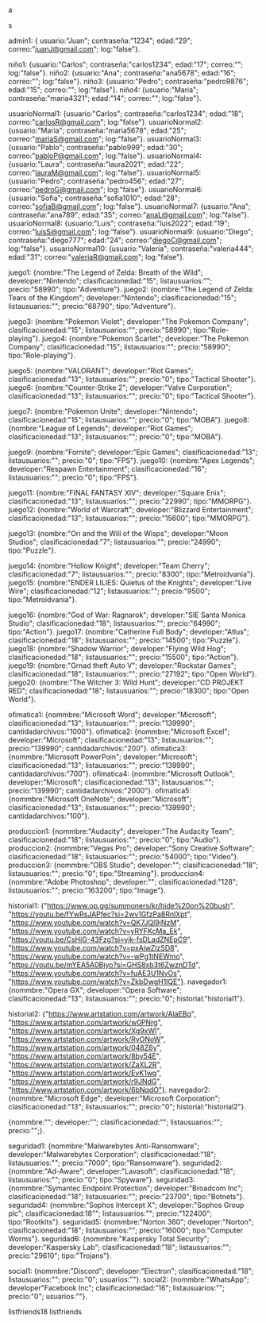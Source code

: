 a

s

admin1: { usuario:"Juan"; contraseña:"1234"; edad:"29"; correo:"juanJ@gmail.com"; log:"false"}.

niño1: {usuario:"Carlos"; contraseña:"carlos1234"; edad:"17"; correo:""; log:"false"}.
niño2: {usuario:"Ana"; contraseña:"ana5678"; edad:"16"; correo:""; log:"false"}.
niño3: {usuario:"Pedro"; contraseña:"pedro9876"; edad:"15"; correo:""; log:"false"}.
niño4: {usuario:"Maria"; contraseña:"maria4321"; edad:"14"; correo:""; log:"false"}.

usuarioNormal1: {usuario:"Carlos"; contraseña:"carlos1234"; edad:"18"; correo:"carlosR@gmail.com"; log:"false"}.
usuarioNormal2: {usuario:"Maria"; contraseña:"maria5678"; edad:"25"; correo:"mariaS@gmail.com"; log:"false"}.
usuarioNormal3: {usuario:"Pablo"; contraseña:"pablo999"; edad:"30"; correo:"pabloP@gmail.com"; log:"false"}.
usuarioNormal4: {usuario:"Laura"; contraseña:"laura2021"; edad:"22"; correo:"lauraM@gmail.com"; log:"false"}.
usuarioNormal5: {usuario:"Pedro"; contraseña:"pedro456"; edad:"27"; correo:"pedroG@gmail.com"; log:"false"}.
usuarioNormal6: {usuario:"Sofia"; contraseña:"sofia1010"; edad:"28"; correo:"sofiaB@gmail.com"; log:"false"}.
usuarioNormal7: {usuario:"Ana"; contraseña:"ana789"; edad:"35"; correo:"anaL@gmail.com"; log:"false"}.
usuarioNormal8: {usuario:"Luis"; contraseña:"luis2022"; edad:"19"; correo:"luisS@gmail.com"; log:"false"}.
usuarioNormal9: {usuario:"Diego"; contraseña:"diego777"; edad:"24"; correo:"diegoC@gmail.com"; log:"false"}.
usuarioNormal10: {usuario:"Valeria"; contraseña:"valeria444"; edad:"31"; correo:"valeriaR@gmail.com"; log:"false"}.

juego1: {nombre:"The Legend of Zelda: Breath of the Wild"; developer:"Nintendo"; clasificacionedad:"15"; listausuarios:""; precio:"58990"; tipo:"Adventure"}.
juego2: {nombre:"The Legend of Zelda: Tears of the Kingdom"; developer:"Nintendo"; clasificacionedad:"15"; listausuarios:""; precio:"68790"; tipo:"Adventure"}.

juego3: {nombre:"Pokemon Violet"; developer:"The Pokemon Company"; clasificacionedad:"15"; listausuarios:""; precio:"58990"; tipo:"Role-playing"}.
juego4: {nombre:"Pokemon Scarlet"; developer:"The Pokemon Company"; clasificacionedad:"15"; listausuarios:""; precio:"58990"; tipo:"Role-playing"}.

juego5: {nombre:"VALORANT"; developer:"Riot Games"; clasificacionedad:"13"; listausuarios:""; precio:"0"; tipo:"Tactical Shooter"}.
juego6: {nombre:"Counter-Strike 2"; developer:"Valve Corporation"; clasificacionedad:"13"; listausuarios:""; precio:"0"; tipo:"Tactical Shooter"}.

juego7: {nombre:"Pokemon Unite"; developer:"Nintendo"; clasificacionedad:"15"; listausuarios:""; precio:"0"; tipo:"MOBA"}.
juego8: {nombre:"League of Legends"; developer:"Riot Games"; clasificacionedad:"13"; listausuarios:""; precio:"0"; tipo:"MOBA"}.

juego9: {nombre:"Fornite"; developer:"Epic Games"; clasificacionedad:"13"; listausuarios:""; precio:"0"; tipo:"FPS"}.
juego10: {nombre:"Apex Legends"; developer:"Respawn Entertainment"; clasificacionedad:"16"; listausuarios:""; precio:"0"; tipo:"FPS"}.

juego11: {nombre:"FINAL FANTASY XIV"; developer:"Square Enix"; clasificacionedad:"13"; listausuarios:""; precio:"22990"; tipo:"MMORPG"}.
juego12: {nombre:"World of Warcraft"; developer:"Blizzard Entertainment"; clasificacionedad:"13"; listausuarios:""; precio:"15600"; tipo:"MMORPG"}.

juego13: {nombre:"Ori and the Will of the Wisps"; developer:"Moon Studios"; clasificacionedad:"7"; listausuarios:""; precio:"24990"; tipo:"Puzzle"}.

juego14: {nombre:"Hollow Knight"; developer:"Team Cherry"; clasificacionedad:"7"; listausuarios:""; precio:"8300"; tipo:"Metroidvania"}.
juego15: {nombre:"ENDER LILIES: Quietus of the Knights"; developer:"Live Wire"; clasificacionedad:"12"; listausuarios:""; precio:"9500"; tipo:"Metroidvania"}.

juego16: {nombre:"God of War: Ragnarok"; developer:"SIE Santa Monica Studio"; clasificacionedad:"18"; listausuarios:""; precio:"64990"; tipo:"Action"}.
juego17: {nombre:"Catherine Full Body"; developer:"Atlus"; clasificacionedad:"18"; listausuarios:""; precio:"14500"; tipo:"Puzzle"}.
juego18: {nombre:"Shadow Warrior"; developer:"Flying Wild Hog"; clasificacionedad:"18"; listausuarios:""; precio:"15500"; tipo:"Action"}.
juego19: {nombre:"Grnad theft Auto V"; developer:"Rockstar Games"; clasificacionedad:"18"; listausuarios:""; precio:"27192"; tipo:"Open World"}.
juego20: {nombre:"The Witcher 3: Wild Hunt"; developer:"CD PROJEKT RED"; clasificacionedad:"18"; listausuarios:""; precio:"18300"; tipo:"Open World"}.

ofimatica1: {nommbre:"Microsoft Word"; developer:"Microsoft"; clasificacionedad:"13"; listausuarios:""; precio:"139990"; cantidadarchivos:"1000"}.
ofimatica2: {nommbre:"Microsoft Excel"; developer:"Microsoft"; clasificacionedad:"13"; listausuarios:""; precio:"139990"; cantidadarchivos:"200"}.
ofimatica3: {nommbre:"Microsoft PowerPoin"; developer:"Microsoft"; clasificacionedad:"13"; listausuarios:""; precio:"139990"; cantidadarchivos:"700"}.
ofimatica4: {nommbre:"Microsoft Outlook"; developer:"Microsoft"; clasificacionedad:"13"; listausuarios:""; precio:"139990"; cantidadarchivos:"2000"}.
ofimatica5: {nommbre:"Microsoft OneNote"; developer:"Microsoft"; clasificacionedad:"13"; listausuarios:""; precio:"139990"; cantidadarchivos:"100"}.

produccion1: {nommbre:"Audacity"; developer:"The Audacity Team"; clasificacionedad:"18"; listausuarios:""; precio:"0"; tipo:"Audio"}.
produccion2: {nommbre:"Vegas Pro"; developer:"Sony Creative Software"; clasificacionedad:"18"; listausuarios:""; precio:"54000"; tipo:"Video"}.
produccion3: {nommbre:"OBS Studio"; developer:""; clasificacionedad:"18"; listausuarios:""; precio:"0"; tipo:"Streaming"}.
produccion4: {nommbre:"Adobe Photoshop"; developer:""; clasificacionedad:"128"; listausuarios:""; precio:"163200"; tipo:"Image"}.

historial1: {"https://www.op.gg/summoners/kr/hide%20on%20bush",
                            "https://youtu.be/fYwRsJAPfec?si=2wv1GfzPa8RnlXpt",
                            "https://www.youtube.com/watch?v=QK7JQl9jNzM",
                            "https://www.youtube.com/watch?v=yRYFKcMa_Ek",
                            "https://youtu.be/CsHiG-43Fzg?si=vjk-fsDLadZNEpC9",
                            "https://www.youtube.com/watch?v=pxAiwZlzSD8",
                            "https://www.youtube.com/watch?v=-wPg1tNEWmo",
                            "https://youtu.be/mYEA5A0Bjyo?si=GHS8xb3t6ZwznDTd",
                            "https://www.youtube.com/watch?v=fuAE3U1NvOs",
                            "https://www.youtube.com/watch?v=ZkbDwgH1lQE"}.
navegador1: {nommbre:"Opera GX"; developer:"Opera Software"; clasificacionedad:"13"; listausuarios:""; precio:"0"; historial:"historial1"}.

historial2: {"https://www.artstation.com/artwork/AlaEBq",
                            "https://www.artstation.com/artwork/w0PNrg",
                            "https://www.artstation.com/artwork/Xg9xWl",
                            "https://www.artstation.com/artwork/RyONoW",
                            "https://www.artstation.com/artwork/048Z6y",
                            "https://www.artstation.com/artwork/8by54E",
                            "https://www.artstation.com/artwork/ZaXL2R",
                            "https://www.artstation.com/artwork/EvK1wq",
                            "https://www.artstation.com/artwork/r9JNdG",
                            "https://www.artstation.com/artwork/6bNqdO"}.
navegador2: {nommbre:"Microsoft Edge"; developer:"Microsoft Corporation"; clasificacionedad:"13"; listausuarios:""; precio:"0"; historial:"historial2"}.

{nommbre:""; developer:""; clasificacionedad:""; listausuarios:""; precio:"";}.

seguridad1: {nommbre:"Malwarebytes Anti-Ransomware"; developer:"Malwarebytes Corporation"; clasificacionedad:"18"; listausuarios:""; precio:"7000"; tipo:"Ransomware"}.
seguridad2: {nommbre:"Ad-Aware"; developer:"Lavasoft"; clasificacionedad:"18"; listausuarios:""; precio:"0"; tipo:"Spyware"}.
seguridad3: {nommbre:"Symantec Endpoint Protection"; developer:"Broadcom Inc"; clasificacionedad:"18"; listausuarios:""; precio:"23700"; tipo:"Botnets"}.
seguridad4: {nommbre:"Sophos Intercept X"; developer:"Sophos Group plc"; clasificacionedad:18""; listausuarios:""; precio:"122400"; tipo:"Rootkits"}.
seguridad5: {nommbre:"Norton 360"; developer:"Norton"; clasificacionedad:"18"; listausuarios:""; precio:"16000"; tipo:"Computer Worms"}.
seguridad6: {nommbre:"Kaspersky Total Security"; developer:"Kaspersky Lab"; clasificacionedad:"18"; listausuarios:""; precio:"29610"; tipo:"Trojans"}.

social1: {nommbre:"Discord"; developer:"Electron"; clasificacionedad:"18"; listausuarios:""; precio:"0"; usuarios:""}.
social2: {nommbre:"WhatsApp"; developer"Facebook Inc"; clasificacionedad:"16"; listausuarios:""; precio:"0"; usuarios:""}.

listfriends18
listfriends
